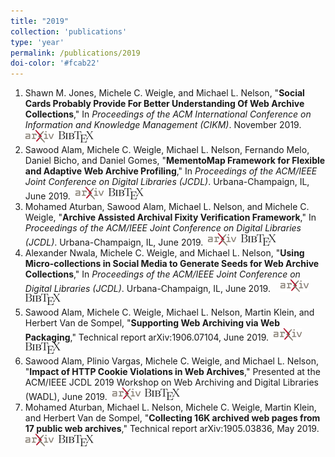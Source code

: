 ```yaml
---
title: "2019"
collection: 'publications'
type: 'year'
permalink: /publications/2019
doi-color: '#fcab22'
---
```

1. Shawn M. Jones, Michele C. Weigle, and Michael L. Nelson, "**Social Cards Probably Provide For Better Understanding Of Web Archive Collections**," In *Proceedings of the ACM International Conference on Information and Knowledge Management (CIKM)*. November 2019. &nbsp;<a href='http://dx.doi.org/10.1145/3357384.3358039' target='_blank'><i class='ai ai-fw ai-doi' style='color: {{ page.doi-color }}'></i></a> &nbsp;<a href='https://arxiv.org/abs/1905.11342' target='_blank' class='btn btn--mcwpub'><img src='../images/arxiv-logo-20px-high.png'/></a> &nbsp;<a href='/publications/bibtex#jones-cikm19' target='_blank' class='btn btn--mcwpub'><img src='../images/BibTeX_logo-18px-high.png'/></a>
1. Sawood Alam, Michele C. Weigle, Michael L. Nelson, Fernando Melo, Daniel Bicho, and Daniel Gomes, "**MementoMap Framework for Flexible and Adaptive Web Archive Profiling**," In *Proceedings of the ACM/IEEE Joint Conference on Digital Libraries (JCDL)*. Urbana-Champaign, IL, June 2019. &nbsp;<a href='https://arxiv.org/abs/1905.12607' target='_blank' class='btn btn--mcwpub'><img src='../images/arxiv-logo-20px-high.png'/></a> &nbsp;<a href='/publications/bibtex#alam-jcdl19' target='_blank' class='btn btn--mcwpub'><img src='../images/BibTeX_logo-18px-high.png'/></a>
1. Mohamed Aturban, Sawood Alam, Michael L. Nelson, and Michele C. Weigle, "**Archive Assisted Archival Fixity Verification Framework**," In *Proceedings of the ACM/IEEE Joint Conference on Digital Libraries (JCDL)*. Urbana-Champaign, IL, June 2019. &nbsp;<a href='https://arxiv.org/abs/1905.12565' target='_blank' class='btn btn--mcwpub'><img src='../images/arxiv-logo-20px-high.png'/></a> &nbsp;<a href='/publications/bibtex#aturban-jcdl19' target='_blank' class='btn btn--mcwpub'><img src='../images/BibTeX_logo-18px-high.png'/></a>
1. Alexander Nwala, Michele C. Weigle, and Michael L. Nelson, "**Using Micro-collections in Social Media to Generate Seeds for Web Archive Collections**," In *Proceedings of the ACM/IEEE Joint Conference on Digital Libraries (JCDL)*. Urbana-Champaign, IL, June 2019. &nbsp;<a href='http://dx.doi.org/https://doi.org/10.1109/JCDL.2019.00042' target='_blank'><i class='ai ai-fw ai-doi' style='color: {{ page.doi-color }}'></i></a> &nbsp;<a href='https://arxiv.org/abs/1905.12220' target='_blank' class='btn btn--mcwpub'><img src='../images/arxiv-logo-20px-high.png'/></a> &nbsp;<a href='/publications/bibtex#nwala-jcdl19' target='_blank' class='btn btn--mcwpub'><img src='../images/BibTeX_logo-18px-high.png'/></a>
1. Sawood Alam, Michele C. Weigle, Michael L. Nelson, Martin Klein, and Herbert Van de Sompel, "**Supporting Web Archiving via Web Packaging**," Technical report arXiv:1906.07104, June 2019. &nbsp;<a href='https://arxiv.org/abs/1906.07104' target='_blank' class='btn btn--mcwpub'><img src='../images/arxiv-logo-20px-high.png'/></a> &nbsp;<a href='/publications/bibtex#alam-arxiv19a' target='_blank' class='btn btn--mcwpub'><img src='../images/BibTeX_logo-18px-high.png'/></a>
1. Sawood Alam, Plinio Vargas, Michele C. Weigle, and Michael L. Nelson, "**Impact of HTTP Cookie Violations in Web Archives**," Presented at the ACM/IEEE JCDL 2019 Workshop on Web Archiving and Digital Libraries (WADL), June 2019. &nbsp;<a href='https://arxiv.org/abs/1906.07141' target='_blank' class='btn btn--mcwpub'><img src='../images/arxiv-logo-20px-high.png'/></a> &nbsp;<a href='/publications/bibtex#alam-arxiv19b' target='_blank' class='btn btn--mcwpub'><img src='../images/BibTeX_logo-18px-high.png'/></a>
1. Mohamed Aturban, Michael L. Nelson, Michele C. Weigle, Martin Klein, and Herbert Van de Sompel, "**Collecting 16K archived web pages from 17 public web archives**," Technical report arXiv:1905.03836, May 2019. &nbsp;<a href='https://arxiv.org/abs/1905.03836' target='_blank' class='btn btn--mcwpub'><img src='../images/arxiv-logo-20px-high.png'/></a> &nbsp;<a href='/publications/bibtex#aturban-arxiv19' target='_blank' class='btn btn--mcwpub'><img src='../images/BibTeX_logo-18px-high.png'/></a>
